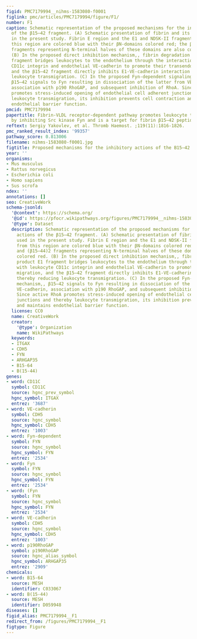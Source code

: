 ```yaml
---
figid: PMC7179994__nihms-1583080-f0001
figlink: pmc/articles/PMC7179994/figure/F1/
number: F1
caption: Schematic representation of the proposed mechanisms for the inhibitory actions
  of the β15–42 fragment. (A) Schematic presentation of fibrin and its fragments used
  in the present study. Fibrin E region and the E1 and NDSK-II fragments derived from
  this region are colored blue with their βN-domains colored red; the β15–42 and (β15–44)2
  fragments representing N-terminal halves of these domains are also colored red.
  (B) In the proposed direct inhibition mechanism,, fibrin degradation product E1
  fragment bridges leukocytes to the endothelium through the interaction with leukocyte
  CD11c integrin and endothelial VE-cadherin to promote their transendothelial migration,
  and the β15–42 fragment directly inhibits E1-VE-cadherin interaction thereby reducing
  leukocyte transmigration. (C) In the proposed Fyn-dependent signaling mechanism,,
  β15–42 signals to Fyn resulting in dissociation of the latter from VE-cadherin,
  association with p190 RhoGAP, and subsequent inhibition of RhoA. Since active RhoA
  promotes stress-induced opening of endothelial cell adherent junctions and thereby
  leukocyte transmigration, its inhibition prevents cell contraction and maintains
  endothelial barrier function.
pmcid: PMC7179994
papertitle: Fibrin-VLDL receptor-dependent pathway promotes leukocyte transmigration
  by inhibiting Src kinase Fyn and is a target for fibrin β15–42 peptide.
reftext: Sergiy Yakovlev, et al. Thromb Haemost. ;119(11):1816-1826.
pmc_ranked_result_index: '99357'
pathway_score: 0.813006
filename: nihms-1583080-f0001.jpg
figtitle: Proposed mechanisms for the inhibitory actions of the B15–42 fragment
year: ''
organisms:
- Mus musculus
- Rattus norvegicus
- Escherichia coli
- Homo sapiens
- Sus scrofa
ndex: ''
annotations: []
seo: CreativeWork
schema-jsonld:
  '@context': https://schema.org/
  '@id': https://pfocr.wikipathways.org/figures/PMC7179994__nihms-1583080-f0001.html
  '@type': Dataset
  description: Schematic representation of the proposed mechanisms for the inhibitory
    actions of the β15–42 fragment. (A) Schematic presentation of fibrin and its fragments
    used in the present study. Fibrin E region and the E1 and NDSK-II fragments derived
    from this region are colored blue with their βN-domains colored red; the β15–42
    and (β15–44)2 fragments representing N-terminal halves of these domains are also
    colored red. (B) In the proposed direct inhibition mechanism,, fibrin degradation
    product E1 fragment bridges leukocytes to the endothelium through the interaction
    with leukocyte CD11c integrin and endothelial VE-cadherin to promote their transendothelial
    migration, and the β15–42 fragment directly inhibits E1-VE-cadherin interaction
    thereby reducing leukocyte transmigration. (C) In the proposed Fyn-dependent signaling
    mechanism,, β15–42 signals to Fyn resulting in dissociation of the latter from
    VE-cadherin, association with p190 RhoGAP, and subsequent inhibition of RhoA.
    Since active RhoA promotes stress-induced opening of endothelial cell adherent
    junctions and thereby leukocyte transmigration, its inhibition prevents cell contraction
    and maintains endothelial barrier function.
  license: CC0
  name: CreativeWork
  creator:
    '@type': Organization
    name: WikiPathways
  keywords:
  - ITGAX
  - CDH5
  - FYN
  - ARHGAP35
  - B15-64
  - B(15-44)
genes:
- word: CD11C
  symbol: CD11C
  source: hgnc_prev_symbol
  hgnc_symbol: ITGAX
  entrez: '3687'
- word: VE-cadherin
  symbol: CDH5
  source: hgnc_symbol
  hgnc_symbol: CDH5
  entrez: '1003'
- word: Fyn-dependent
  symbol: FYN
  source: hgnc_symbol
  hgnc_symbol: FYN
  entrez: '2534'
- word: Fyn
  symbol: FYN
  source: hgnc_symbol
  hgnc_symbol: FYN
  entrez: '2534'
- word: (Fyn
  symbol: FYN
  source: hgnc_symbol
  hgnc_symbol: FYN
  entrez: '2534'
- word: VE-cadherin
  symbol: CDH5
  source: hgnc_symbol
  hgnc_symbol: CDH5
  entrez: '1003'
- word: p190RhoGAP
  symbol: p190RhoGAP
  source: hgnc_alias_symbol
  hgnc_symbol: ARHGAP35
  entrez: '2909'
chemicals:
- word: B15-64
  source: MESH
  identifier: C033067
- word: B(15-44)
  source: MESH
  identifier: D059948
diseases: []
figid_alias: PMC7179994__F1
redirect_from: /figures/PMC7179994__F1
figtype: Figure
---
```

